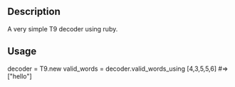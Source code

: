 ## Description

A very simple T9 decoder using ruby.

## Usage

  decoder = T9.new
  valid_words = decoder.valid_words_using [4,3,5,5,6]  #=> ["hello"]